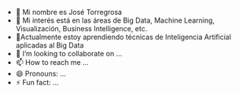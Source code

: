 - 👋 Mi nombre es José Torregrosa
- 👀 Mi interés está en las áreas de Big Data, Machine Learning, Visualización, Business Intelligence, etc. 
- 🌱Actualmente estoy aprendiendo técnicas de Inteligencia Artificial aplicadas al Big Data
- 💞️ I’m looking to collaborate on ...
- 📫 How to reach me ...
- 😄 Pronouns: ...
- ⚡ Fun fact: ...

<!---
JoseTorregrosa/JoseTorregrosa is a ✨ special ✨ repository because its `README.md` (this file) appears on your GitHub profile.
You can click the Preview link to take a look at your changes.
--->
